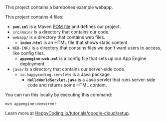 This project contains a barebones example webapp.

This project contains 4 files:

- **`pom.xml`** is a Maven [POM file](https://maven.apache.org/pom.html) and defines our project.
- `src/main/` is a directory that contains our code.
- `webapp/` is a directory that contains web files.
  - **`index.html`** is an HTML file that shows static content.
- `WEB-INF/` is a directory that contains files we don't want users to access, like config files.
  - **`appengine-web.xml`** is a config file that sets up our App Engine deployment.
- `java/` is a directory that contains our server-side code.
  - `io.happycoding.servlets` is a Java package.
    - **`HelloWorldServlet.java`** is a Java servlet that runs server-side code and returns some HTML content.

You can run this locally by executing this command:

```
mvn appengine:devserver
```

Learn more at [HappyCoding.io/tutorials/google-cloud/setup](https://happycoding.io/tutorials/google-cloud/setup).